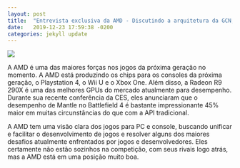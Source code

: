 ```yaml
---
layout: post
title:  "Entrevista exclusiva da AMD - Discutindo a arquitetura da GCN, o desempenho da computação e o futuro, parte 1"
date:   2019-12-23 17:59:38 -0200
categories: jekyll update
---
```



![](https://trello-attachments.s3.amazonaws.com/5d7e8031eaec3e42c24aade0/5d7e81516a6cc012940f6135/191b895cfed6689ae7b116879c5ddb14/exclusive-amd-interview-gpu-compute-and-more.jpg)

A AMD é uma das maiores forças nos jogos da próxima geração no momento. A AMD está produzindo os chips para os consoles da próxima geração, o Playstation 4, o Wii U e o Xbox One. Além disso, a Radeon R9 290X é uma das melhores GPUs do mercado atualmente para desempenho. Durante sua recente conferência da CES, eles anunciaram que o desempenho de Mantle no Battlefield 4 é bastante impressionante 45% maior em muitas circunstâncias do que com a API tradicional.

A AMD tem uma visão clara dos jogos para PC e console, buscando unificar e facilitar o desenvolvimento de jogos e resolver alguns dos maiores desafios atualmente enfrentados por jogos e desenvolvedores. Eles certamente não estão sozinhos na competição, com seus rivais logo atrás, mas a AMD está em uma posição muito boa.

